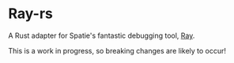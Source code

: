 # Ray-rs

A Rust adapter for Spatie's fantastic debugging tool, [Ray](https://spatie.be/products/ray).

This is a work in progress, so breaking changes are likely to occur!